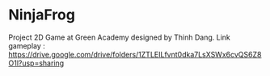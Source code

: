 # NinjaFrog
Project 2D Game at Green Academy designed by Thinh Dang.
Link gameplay : https://drive.google.com/drive/folders/1ZTLEILfvnt0dka7LsXSWx6cvQS6Z8O1l?usp=sharing
